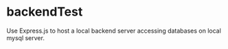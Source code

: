 # backendTest
Use Express.js to host a local backend server accessing databases on local mysql server.
